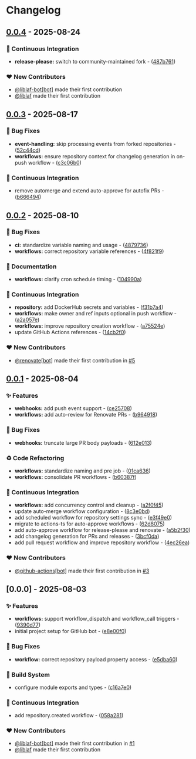 # Changelog

## [0.0.4](https://github.com/liblaf/github-bot/compare/v0.0.3..v0.0.4) - 2025-08-24

### 🔧 Continuous Integration

- **release-please:** switch to community-maintained fork - ([487b761](https://github.com/liblaf/github-bot/commit/487b761ab5768f81f6dff58bc96dd054a3fedf47))

### ❤️ New Contributors

- [@liblaf-bot[bot]](https://github.com/apps/liblaf-bot) made their first contribution
- [@liblaf](https://github.com/liblaf) made their first contribution

## [0.0.3](https://github.com/liblaf/github-bot/compare/v0.0.2..v0.0.3) - 2025-08-17

### 🐛 Bug Fixes

- **event-handling:** skip processing events from forked repositories - ([52c44cd](https://github.com/liblaf/github-bot/commit/52c44cd862796cb06f54268e6f3f39dd3f8a679f))
- **workflows:** ensure repository context for changelog generation in on-push workflow - ([c3c06b0](https://github.com/liblaf/github-bot/commit/c3c06b0b63c0fea2faabddbaf22df68fc9e08a70))

### 🔧 Continuous Integration

- remove automerge and extend auto-approve for autofix PRs - ([b666494](https://github.com/liblaf/github-bot/commit/b6664948117d74120367d2f2648e964ccbe254ef))

## [0.0.2](https://github.com/liblaf/github-bot/compare/v0.0.1..v0.0.2) - 2025-08-10

### 🐛 Bug Fixes

- **ci:** standardize variable naming and usage - ([4879736](https://github.com/liblaf/github-bot/commit/48797361e42c21a707872b5bab09be3af10ceff6))
- **workflows:** correct repository variable references - ([4f821f9](https://github.com/liblaf/github-bot/commit/4f821f9c95af6f7ceac85b3785618247606d56f6))

### 📝 Documentation

- **workflows:** clarify cron schedule timing - ([104990a](https://github.com/liblaf/github-bot/commit/104990a06220ff2915a0882d01377002253d15eb))

### 🔧 Continuous Integration

- **repository:** add DockerHub secrets and variables - ([f31b7a4](https://github.com/liblaf/github-bot/commit/f31b7a4aceaf12afed8da35e4795c3c70f08ba66))
- **workflows:** make owner and ref inputs optional in push workflow - ([a2a057e](https://github.com/liblaf/github-bot/commit/a2a057ed9bb7facf40cbdfd322527d89d1335131))
- **workflows:** improve repository creation workflow - ([a75524e](https://github.com/liblaf/github-bot/commit/a75524ed6e0e0be5a86e11a9061c8ad9175370a4))
- update GitHub Actions references - ([14cb2f0](https://github.com/liblaf/github-bot/commit/14cb2f0953350fc9a1ac8756f633493559a5729b))

### ❤️ New Contributors

- [@renovate[bot]](https://github.com/apps/renovate) made their first contribution in [#5](https://github.com/liblaf/github-bot/pull/5)

## [0.0.1](https://github.com/liblaf/github-bot/compare/v0.0.0..v0.0.1) - 2025-08-04

### ✨ Features

- **webhooks:** add push event support - ([ce25708](https://github.com/liblaf/github-bot/commit/ce25708a620c9caba7b3cb4c0fde470dfe8e9880))
- **workflows:** add auto-review for Renovate PRs - ([b964918](https://github.com/liblaf/github-bot/commit/b96491854f31b7e769dafe2177381a99715dabe3))

### 🐛 Bug Fixes

- **webhooks:** truncate large PR body payloads - ([612e013](https://github.com/liblaf/github-bot/commit/612e0134fd2282d2323a3d7256934b650d0c8a6b))

### ♻ Code Refactoring

- **workflows:** standardize naming and pre job - ([01ca636](https://github.com/liblaf/github-bot/commit/01ca63642f9f9285f84bc153e75ccbaf63a626af))
- **workflows:** consolidate PR workflows - ([b60387f](https://github.com/liblaf/github-bot/commit/b60387f3ea65949994af5da17a1d252cf9fd6f76))

### 🔧 Continuous Integration

- **workflows:** add concurrency control and cleanup - ([a2f0f45](https://github.com/liblaf/github-bot/commit/a2f0f4511f32810d6f49dc3f1f7921133e21b904))
- update auto-merge workflow configuration - ([8c3e0bd](https://github.com/liblaf/github-bot/commit/8c3e0bdaa8e9a36ad4852d7af17738799808650e))
- add scheduled workflow for repository settings sync - ([e3f49e0](https://github.com/liblaf/github-bot/commit/e3f49e0319ef3405933829a288e7cdd56ff52eac))
- migrate to actions-ts for auto-approve workflows - ([62d8075](https://github.com/liblaf/github-bot/commit/62d80757960d9bfb68f6551600eea3486a97e2a5))
- add auto-approve workflow for release-please and renovate - ([a5b2f30](https://github.com/liblaf/github-bot/commit/a5b2f3039d02290beda5c6f6c34b64a67ec1ac31))
- add changelog generation for PRs and releases - ([3bcf0da](https://github.com/liblaf/github-bot/commit/3bcf0da9fedea794017b66bea6aef53c579fa747))
- add pull request workflow and improve repository workflow - ([4ec26ea](https://github.com/liblaf/github-bot/commit/4ec26ea811682817ec0652828771e6ef9663d770))

### ❤️ New Contributors

- [@github-actions[bot]](https://github.com/apps/github-actions) made their first contribution in [#3](https://github.com/liblaf/github-bot/pull/3)

## [0.0.0] - 2025-08-03

### ✨ Features

- **workflows:** support workflow_dispatch and workflow_call triggers - ([9390d77](https://github.com/liblaf/github-bot/commit/9390d777824baf6e9f246b42dc4fcabd8ce493f0))
- initial project setup for GitHub bot - ([e8e00f0](https://github.com/liblaf/github-bot/commit/e8e00f0091ed1352db69d646137b47a8698fe378))

### 🐛 Bug Fixes

- **workflow:** correct repository payload property access - ([e5dba60](https://github.com/liblaf/github-bot/commit/e5dba60d3faa8f54bc8bd408b59481d7aafe5b5a))

### 👷 Build System

- configure module exports and types - ([c16a7e0](https://github.com/liblaf/github-bot/commit/c16a7e00d84ddbaf5a743f899a84219937f20092))

### 🔧 Continuous Integration

- add repository.created workflow - ([058a281](https://github.com/liblaf/github-bot/commit/058a281fbcc15d6786de155e4570623d9ef648fe))

### ❤️ New Contributors

- [@liblaf-bot[bot]](https://github.com/apps/liblaf-bot) made their first contribution in [#1](https://github.com/liblaf/github-bot/pull/1)
- [@liblaf](https://github.com/liblaf) made their first contribution
